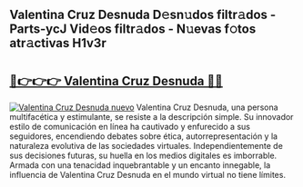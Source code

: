 ## Valentina Cruz Desnuda D𝚎sn𝚞dos filtr𝚊dos - Parts-ycJ Vid𝚎os filtr𝚊dos - N𝚞evas f𝚘tos atr𝚊ctivas H1v3r

# <h2><a href="http://mbcbol.tromn.icu/?c=Valentina+Cruz+Desnuda">🔗👉👉👉 Valentina Cruz Desnuda 🔗🔗</a></h2>

[![Valentina Cruz Desnuda nuevo](https://i.imgur.com/pEAQMta.gif)](http://mbcbol.tromn.icu/?c=Valentina+Cruz+Desnuda)
Valentina Cruz Desnuda, una persona multifacética y estimulante, se resiste a la descripción simple. Su innovador estilo de comunicación en línea ha cautivado y enfurecido a sus seguidores, encendiendo debates sobre ética, autorrepresentación y la naturaleza evolutiva de las sociedades virtuales. Independientemente de sus decisiones futuras, su huella en los medios digitales es imborrable. Armada con una tenacidad inquebrantable y un encanto innegable, la influencia de Valentina Cruz Desnuda en el mundo virtual no tiene límites.

